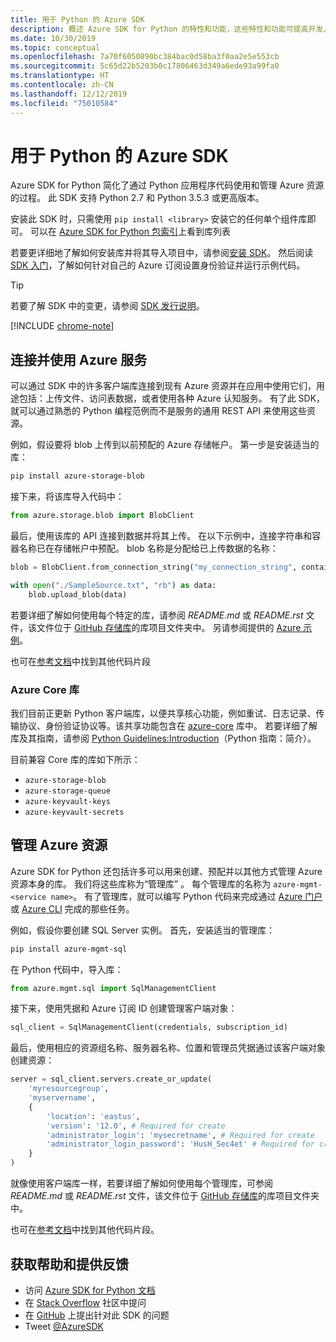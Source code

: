 ```yaml
---
title: 用于 Python 的 Azure SDK
description: 概述 Azure SDK for Python 的特性和功能，这些特性和功能可提高开发人员使用 Azure 服务时的工作效率。
ms.date: 10/30/2019
ms.topic: conceptual
ms.openlocfilehash: 7a70f6050890bc384bac0d58ba3f0aa2e5e553cb
ms.sourcegitcommit: 5c65d22b5203b0c17806463d349a6ede93a99fa0
ms.translationtype: HT
ms.contentlocale: zh-CN
ms.lasthandoff: 12/12/2019
ms.locfileid: "75010584"
---
```

# <a name="azure-sdk-for-python"></a>用于 Python 的 Azure SDK

Azure SDK for Python 简化了通过 Python 应用程序代码使用和管理 Azure 资源的过程。 此 SDK 支持 Python 2.7 和 Python 3.5.3 或更高版本。

安装此 SDK 时，只需使用 `pip install <library>` 安装它的任何单个组件库即可。 可以在 [Azure SDK for Python 包索引](https://github.com/Azure/azure-sdk-for-python/blob/master/packages.md)上看到库列表

若要更详细地了解如何安装库并将其导入项目中，请参阅[安装 SDK](python-sdk-azure-install.md)。 然后阅读 [SDK 入门](python-sdk-azure-get-started.yml)，了解如何针对自己的 Azure 订阅设置身份验证并运行示例代码。

> [!TIP]
> 若要了解 SDK 中的变更，请参阅 [SDK 发行说明](https://azure.github.io/azure-sdk/)。

[!INCLUDE [chrome-note](includes/chrome-note.md)]

## <a name="connect-and-use-azure-services"></a>连接并使用 Azure 服务

 可以通过 SDK 中的许多客户端库连接到现有 Azure 资源并在应用中使用它们，用途包括：上传文件、访问表数据，或者使用各种 Azure 认知服务。 有了此 SDK，就可以通过熟悉的 Python 编程范例而不是服务的通用 REST API 来使用这些资源。

例如，假设要将 blob 上传到以前预配的 Azure 存储帐户。 第一步是安装适当的库：

```bash
pip install azure-storage-blob
```

接下来，将该库导入代码中：

```python
from azure.storage.blob import BlobClient
```

最后，使用该库的 API 连接到数据并将其上传。 在以下示例中，连接字符串和容器名称已在存储帐户中预配。 blob 名称是分配给已上传数据的名称：

```python
blob = BlobClient.from_connection_string("my_connection_string", container="mycontainer", blob="my_blob")

with open("./SampleSource.txt", "rb") as data:
    blob.upload_blob(data)
```

若要详细了解如何使用每个特定的库，请参阅 *README.md* 或 *README.rst* 文件，该文件位于 [GitHub 存储库](https://github.com/Azure/azure-sdk-for-python/tree/master/sdk)的库项目文件夹中。 另请参阅提供的 [Azure 示例](https://docs.microsoft.com/samples/browse/?languages=python)。

也可在[参考文档](/python/api?view=azure-python)中找到其他代码片段

### <a name="the-azure-core-library"></a>Azure Core 库

我们目前正更新 Python 客户端库，以便共享核心功能，例如重试、日志记录、传输协议、身份验证协议等。该共享功能包含在 [azure-core](https://github.com/Azure/azure-sdk-for-python/tree/master/sdk/core/azure-core) 库中。 若要详细了解库及其指南，请参阅 [Python Guidelines:Introduction](https://azure.github.io/azure-sdk/python_introduction.html)（Python 指南：简介）。

目前兼容 Core 库的库如下所示：

- `azure-storage-blob`
- `azure-storage-queue`
- `azure-keyvault-keys`
- `azure-keyvault-secrets`

## <a name="manage-azure-resources"></a>管理 Azure 资源

Azure SDK for Python 还包括许多可以用来创建、预配并以其他方式管理 Azure 资源本身的库。 我们将这些库称为“管理库”  。 每个管理库的名称为 `azure-mgmt-<service name>`。 有了管理库，就可以编写 Python 代码来完成通过 [Azure 门户](https://portal.azure.com)或 [Azure CLI](https://docs.microsoft.com/cli/azure/install-azure-cli) 完成的那些任务。

例如，假设你要创建 SQL Server 实例。 首先，安装适当的管理库：

```bash
pip install azure-mgmt-sql
```

在 Python 代码中，导入库：

```python
from azure.mgmt.sql import SqlManagementClient

```

接下来，使用凭据和 Azure 订阅 ID 创建管理客户端对象：

```python
sql_client = SqlManagementClient(credentials, subscription_id)
```

最后，使用相应的资源组名称、服务器名称、位置和管理员凭据通过该客户端对象创建资源：

```python
server = sql_client.servers.create_or_update(
    'myresourcegroup',
    'myservername',
    {
        'location': 'eastus',
        'version': '12.0', # Required for create
        'administrator_login': 'mysecretname', # Required for create
        'administrator_login_password': 'HusH_Sec4et' # Required for create
    }
)
```

就像使用客户端库一样，若要详细了解如何使用每个管理库，可参阅 *README.md* 或 *README.rst* 文件，该文件位于 [GitHub 存储库](https://github.com/Azure/azure-sdk-for-python/tree/master/sdk)的库项目文件夹中。

也可在[参考文档](/python/api?view=azure-python)中找到其他代码片段。 

## <a name="get-help-and-give-feedback"></a>获取帮助和提供反馈

- 访问 [Azure SDK for Python 文档](https://aka.ms/python-docs)
- 在 [Stack Overflow](https://stackoverflow.com/questions/tagged/azure-sdk-python) 社区中提问
- 在 [GitHub](https://github.com/Azure/azure-sdk-for-python/issues) 上提出针对此 SDK 的问题
- Tweet [@AzureSDK](https://twitter.com/AzureSdk/)
